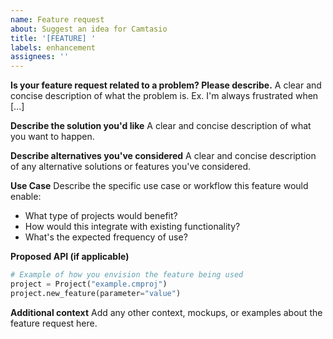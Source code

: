 ```yaml
---
name: Feature request
about: Suggest an idea for Camtasio
title: '[FEATURE] '
labels: enhancement
assignees: ''
---
```


**Is your feature request related to a problem? Please describe.**
A clear and concise description of what the problem is. Ex. I'm always frustrated when [...]

**Describe the solution you'd like**
A clear and concise description of what you want to happen.

**Describe alternatives you've considered**
A clear and concise description of any alternative solutions or features you've considered.

**Use Case**
Describe the specific use case or workflow this feature would enable:
- What type of projects would benefit?
- How would this integrate with existing functionality?
- What's the expected frequency of use?

**Proposed API (if applicable)**
```python
# Example of how you envision the feature being used
project = Project("example.cmproj")
project.new_feature(parameter="value")
```

**Additional context**
Add any other context, mockups, or examples about the feature request here.